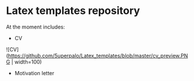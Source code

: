 # Latex templates repository

At the moment includes: 
 * CV
 
 ![CV](https://github.com/5uperpalo/Latex_templates/blob/master/cv_preview.PNG | width=100)
 * Motivation letter

